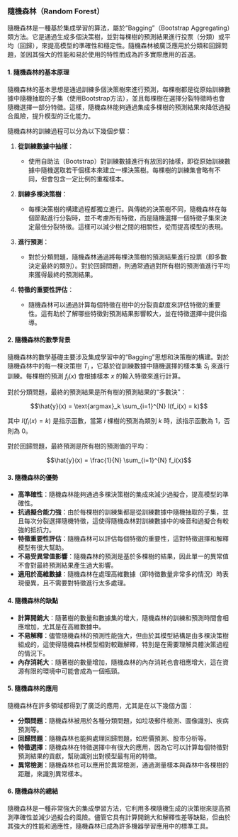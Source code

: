 ### 隨機森林（Random Forest）

隨機森林是一種基於集成學習的算法，屬於“Bagging”（Bootstrap Aggregating）類方法。它是通過生成多個決策樹，並對每棵樹的預測結果進行投票（分類）或平均（回歸），來提高模型的準確性和穩定性。隨機森林被廣泛應用於分類和回歸問題，並因其強大的性能和易於使用的特性而成為許多實際應用的首選。

#### 1. **隨機森林的基本原理**

隨機森林的基本思想是通過訓練多個決策樹來進行預測，每棵樹都是從原始訓練數據中隨機抽取的子集（使用Bootstrap方法），並且每棵樹在選擇分裂特徵時也會隨機選擇一部分特徵。這樣，隨機森林能夠通過集成多棵樹的預測結果來降低過擬合風險，提升模型的泛化能力。

隨機森林的訓練過程可以分為以下幾個步驟：

1. **從訓練數據中抽樣**：
   - 使用自助法（Bootstrap）對訓練數據進行有放回的抽樣，即從原始訓練數據中隨機選取若干個樣本來建立一棵決策樹。每棵樹的訓練集會略有不同，但會包含一定比例的重複樣本。

2. **訓練多棵決策樹**：
   - 每棵決策樹的構建過程都獨立進行。與傳統的決策樹不同，隨機森林在每個節點進行分裂時，並不考慮所有特徵，而是隨機選擇一個特徵子集來決定最佳分裂特徵。這樣可以減少樹之間的相關性，從而提高模型的表現。

3. **進行預測**：
   - 對於分類問題，隨機森林通過將每棵決策樹的預測結果進行投票（即多數決定最終的類別）。對於回歸問題，則通常通過對所有樹的預測值進行平均來獲得最終的預測結果。

4. **特徵的重要性評估**：
   - 隨機森林可以通過計算每個特徵在樹中的分裂貢獻度來評估特徵的重要性。這有助於了解哪些特徵對預測結果影響較大，並在特徵選擇中提供指導。

#### 2. **隨機森林的數學背景**

隨機森林的數學基礎主要涉及集成學習中的“Bagging”思想和決策樹的構建。對於隨機森林中的每一棵決策樹  $T_i$ ，它基於從訓練數據中隨機選擇的樣本集  $S_i$  來進行訓練。每棵樹的預測  $f_i(x)$  會根據樣本  $x$  的輸入特徵來進行計算。

對於分類問題，最終的預測結果是所有樹的預測結果的“多數決”：

$$\hat{y}(x) = \text{argmax}_k \sum_{i=1}^{N} I(f_i(x) = k)$$

其中  $I(f_i(x) = k)$  是指示函數，當第  $i$  棵樹的預測為類別  $k$  時，該指示函數為 1，否則為 0。

對於回歸問題，最終預測是所有樹的預測值的平均：

$$\hat{y}(x) = \frac{1}{N} \sum_{i=1}^{N} f_i(x)$$

#### 3. **隨機森林的優勢**

- **高準確性**：隨機森林能夠通過多棵決策樹的集成來減少過擬合，提高模型的準確性。
- **抗過擬合能力強**：由於每棵樹的訓練集都是從訓練數據中隨機抽取的子集，並且每次分裂選擇隨機特徵，這使得隨機森林對訓練數據中的噪音和過擬合有較強的抵抗力。
- **特徵重要性評估**：隨機森林可以評估每個特徵的重要性，這對特徵選擇和解釋模型有很大幫助。
- **不易受異常值影響**：隨機森林的預測是基於多棵樹的結果，因此單一的異常值不會對最終預測結果產生過大影響。
- **適用於高維數據**：隨機森林在處理高維數據（即特徵數量非常多的情況）時表現優異，且不需要對特徵進行太多處理。

#### 4. **隨機森林的缺點**

- **計算開銷大**：隨著樹的數量和數據集的增大，隨機森林的訓練和預測時間會相應增加，尤其是在高維數據中。
- **不易解釋**：儘管隨機森林的預測性能強大，但由於其模型結構是由多棵決策樹組成的，這使得隨機森林模型相對較難解釋，特別是在需要理解具體決策過程的情況下。
- **內存消耗大**：隨著樹的數量增加，隨機森林的內存消耗也會相應增大，這在資源有限的環境中可能會成為一個瓶頸。

#### 5. **隨機森林的應用**

隨機森林在許多領域都得到了廣泛的應用，尤其是在以下幾個方面：

- **分類問題**：隨機森林被用於各種分類問題，如垃圾郵件檢測、圖像識別、疾病預測等。
- **回歸問題**：隨機森林也能夠處理回歸問題，如房價預測、股市分析等。
- **特徵選擇**：隨機森林在特徵選擇中有很大的應用，因為它可以計算每個特徵對預測結果的貢獻，幫助識別出對模型最有用的特徵。
- **異常檢測**：隨機森林也可以應用於異常檢測，通過測量樣本與森林中各棵樹的距離，來識別異常樣本。

#### 6. **隨機森林的總結**

隨機森林是一種非常強大的集成學習方法，它利用多棵隨機生成的決策樹來提高預測準確性並減少過擬合的風險。儘管它具有計算開銷大和解釋性差等缺點，但由於其強大的性能和適應性，隨機森林已成為許多機器學習應用中的標準工具。